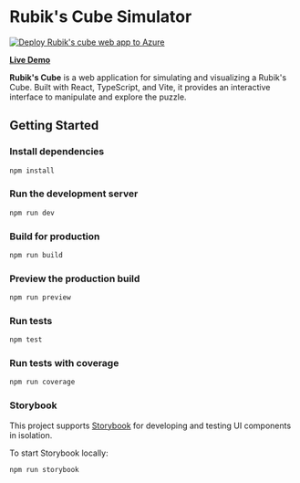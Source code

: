 # Rubik's Cube Simulator

[![Deploy Rubik's cube web app to Azure](https://github.com/stoyanes/rubiks-cube/actions/workflows/azure-staticwebapp.yml/badge.svg)](https://github.com/stoyanes/rubiks-cube/actions/workflows/azure-staticwebapp.yml)

[**Live Demo**](https://calm-hill-00e6ef203.6.azurestaticapps.net/)

**Rubik's Cube** is a web application for simulating and visualizing a Rubik's Cube. Built with React, TypeScript, and Vite, it provides an interactive interface to manipulate and explore the puzzle.

## Getting Started

### Install dependencies

```sh
npm install
```

### Run the development server

```sh
npm run dev
```

### Build for production

```sh
npm run build
```

### Preview the production build

```sh
npm run preview
```

### Run tests

```sh
npm test
```

### Run tests with coverage

```sh
npm run coverage
```

### Storybook

This project supports [Storybook](https://storybook.js.org/) for developing and testing UI components in isolation.

To start Storybook locally:

```sh
npm run storybook
```
